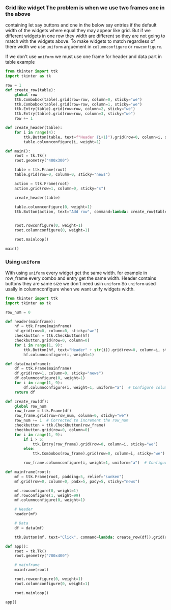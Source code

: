 ### Grid like widget The problem is when we use two frames one in the above
containing let say buttons and one in the below say entries if the default
width of the widgets where equal they may appear like grid. But if we different
widgets in one row they width are different so they are not going to match with
the widgets above. To make widgets to match regardless of there width we use
`uniform` arguement in `columnconfigure` or `rowconfigure`.

If we don't use `uniform` we must use one frame for header and data part in table example

```python
from tkinter import ttk
import tkinter as tk

row = 1
def create_row(table):
    global row
    ttk.Combobox(table).grid(row=row, column=0, sticky="we")
    ttk.Combobox(table).grid(row=row, column=1, sticky="we")
    ttk.Entry(table).grid(row=row, column=2, sticky="we")
    ttk.Entry(table).grid(row=row, column=3, sticky="we")
    row += 1

def create_header(table):
    for i in range(4):
        ttk.Button(table, text=f"Header {i+1}").grid(row=0, column=i, sticky="we")
        table.columnconfigure(i, weight=1)

def main():
    root = tk.Tk()
    root.geometry("400x300")

    table = ttk.Frame(root)
    table.grid(row=0, column=0, sticky="news")

    action = ttk.Frame(root)
    action.grid(row=1, column=0, sticky="s")

    create_header(table)
    
    table.columnconfigure(0, weight=1)
    ttk.Button(action, text="Add row", command=lambda: create_row(table)).grid(row=0, column=0)


    root.rowconfigure(0, weight=1)
    root.columnconfigure(0, weight=1)

    root.mainloop()

main()
```

### Using `uniform`
With using `uniform` every widget get the same width.
for example in row_frame every combo and entry get the same width.
Header contains buttons they are same size we don't need usin `uniform`
So `uniform` used usally in columnconfigure when we want unify widgets width.

```python
from tkinter import ttk
import tkinter as tk

row_num = 0

def header(mainframe):
    hf = ttk.Frame(mainframe)
    hf.grid(row=0, column=0, sticky="we")
    checkbutton = ttk.Checkbutton(hf)
    checkbutton.grid(row=0, column=0)
    for i in range(1, 9):
        ttk.Button(hf, text="Header" + str(i)).grid(row=0, column=i, sticky="we")
        hf.columnconfigure(i, weight=1)

def data(mainframe):
    df = ttk.Frame(mainframe)
    df.grid(row=1, column=0, sticky="news")
    df.columnconfigure(0, weight=1)
    for i in range(1, 9):
        df.columnconfigure(i, weight=1, uniform="a")  # Configure columns for the data frame
    return df

def create_row(df):
    global row_num
    row_frame = ttk.Frame(df)
    row_frame.grid(row=row_num, column=0, sticky="we")
    row_num += 1  # Corrected to increment the row_num
    checkbutton = ttk.Checkbutton(row_frame)
    checkbutton.grid(row=0, column=0)
    for i in range(1, 9):
        if i > 5:
            ttk.Entry(row_frame).grid(row=0, column=i, sticky="we")
        else:
            ttk.Combobox(row_frame).grid(row=0, column=i, sticky="we")

        row_frame.columnconfigure(i, weight=1, uniform="a")  # Configure columns for the row frame

def mainframe(root):
    mf = ttk.Frame(root, padding=5, relief="sunken")
    mf.grid(row=0, column=0, padx=5, pady=5, sticky="news")

    mf.rowconfigure(0, weight=1)
    mf.rowconfigure(1, weight=99)
    mf.columnconfigure(0, weight=1)

    # Header
    header(mf)

    # Data
    df = data(mf)

    ttk.Button(mf, text="Click", command=lambda: create_row(df)).grid(row=2, column=0)

def app():
    root = tk.Tk()
    root.geometry("700x400")

    # mainframe
    mainframe(root)

    root.rowconfigure(0, weight=1)
    root.columnconfigure(0, weight=1)

    root.mainloop()

app()

